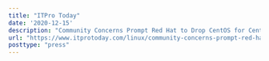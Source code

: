 ```yaml
---
title: "ITPro Today"
date: '2020-12-15'
description: "Community Concerns Prompt Red Hat to Drop CentOS for CentOS Stream"
url: "https://www.itprotoday.com/linux/community-concerns-prompt-red-hat-drop-centos-centos-stream"
posttype: "press"
---
```

